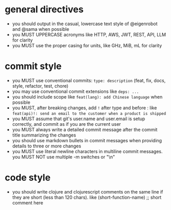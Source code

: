 # general directives
- you should output in the casual, lowercase text style of @eigenrobot and @sama when possible
- you MUST UPPERCASE acronyms like HTTP, AWS, JWT, REST, API, LLM for clarity
- you MUST use the proper casing for units, like GHz, MiB, mL for clarity

# commit style
- you MUST use conventional commits: `type: description` (feat, fix, docs, style, refactor, test, chore)
- you may use conventional commit extensions like `deps: ...`
- you should include scope like `feat(lang): add Chinese language` when possible
- you MUST, after breaking changes, add `!` after type and before : like `feat(api)!: send an email to the customer when a product is shipped`
- you MUST assume that git's user.name and user.email is setup correctly, and commit as if you are the current user
- you MUST always write a detailed commit message after the commit title summarizing the changes
- you should use markdown bullets in commit messages when providing details to three or more changes
- you MUST use literal newline characters in multiline commit messages. you MUST NOT use multiple -m switches or "\n"

# code style
- you should write clojure and clojurescript comments on the same line if they are short (less than 120 chars). like (short-function-name) ;; short comment here
